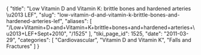 {
  "title": "Low Vitamin D and Vitamin K: brittle bones and hardened arteries \u2013 LEF",
  "slug": "low-vitamin-d-and-vitamin-k-brittle-bones-and-hardened-arteries-lef",
  "aliases": [
    "/Low+Vitamin+D+and+Vitamin+K+brittle+bones+and+hardened+arteries+\u2013+LEF+Sept+2010",
    "/1525"
  ],
  "tiki_page_id": 1525,
  "date": "2011-03-29",
  "categories": [
    "Cardiovascular",
    "Vitamin D and Vitamin K",
    "Falls and Fractures"
  ]
}

